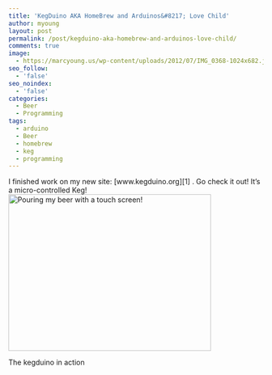 ```yaml
---
title: 'KegDuino AKA HomeBrew and Arduinos&#8217; Love Child'
author: myoung
layout: post
permalink: /post/kegduino-aka-homebrew-and-arduinos-love-child/
comments: true
image:
  - https://marcyoung.us/wp-content/uploads/2012/07/IMG_0368-1024x682.jpg
seo_follow:
  - 'false'
seo_noindex:
  - 'false'
categories:
  - Beer
  - Programming
tags:
  - arduino
  - Beer
  - homebrew
  - keg
  - programming
---
```

<!--more-->I finished work on my new site: [www.kegduino.org][1] . Go check it out! It&#8217;s a micro-controlled Keg!

<div id="attachment_62" class="wp-caption alignnone" style="width: 810px">
  <a href="https://marcyoung.us/wp-content/uploads/2012/07/IMG_0368.jpg"><img class="size-large wp-image-62" title="IMG_0368" src="https://marcyoung.us/wp-content/uploads/2012/07/IMG_0368-1024x682.jpg" alt="Pouring my beer with a touch screen!" width="400" height="310" /></a><p class="wp-caption-text">
    The kegduino in action
  </p>
</div>

 [1]: https://www.kegduino.org
